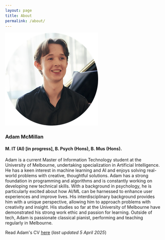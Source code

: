 ```yaml
---
layout: page
title: About
permalink: /about/
---
```


![Logo](/assets/adam2025.png)

### Adam McMillan
#### M. IT (AI) [in progress], B. Psych (Hons), B. Mus (Hons).

Adam is a current Master of Information Technology student at the University of Melbourne, undertaking specialization in Artificial Intelligence. He has a keen interest in machine learning and AI and enjoys solving real-world problems with creative, thoughtful solutions. Adam has a strong foundation in programming and algorithms and is constantly working on developing new technical skills. With a background in psychology, he is particularly excited about how AI/ML can be harnessed to enhance user experiences and improve lives. His interdisciplinary background provides him with a unique perspective, allowing him to approach problems with creativity and insight. His studies so far at the University of Melbourne have demonstrated his strong work ethic and passion for learning. Outside of tech, Adam is passionate classical pianist, performing and teaching regularly in Melbourne.

Read Adam's CV [here](https://ajmcm.github.io/CV-April025.pdf) (*last updated 5 April 2025*)

